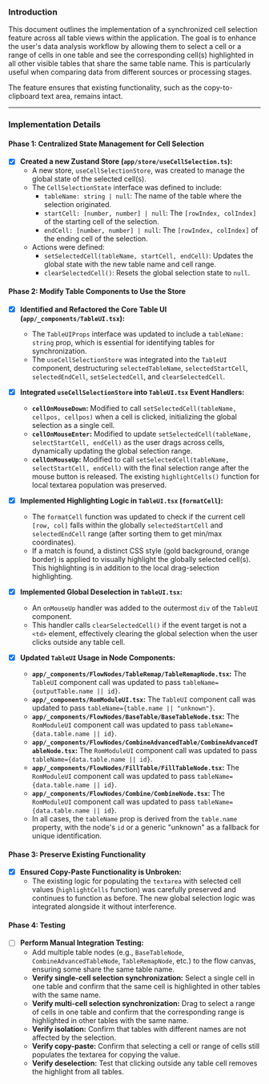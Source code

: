 ### Introduction

This document outlines the implementation of a synchronized cell selection feature across all table views within the application. The goal is to enhance the user's data analysis workflow by allowing them to select a cell or a range of cells in one table and see the corresponding cell(s) highlighted in all other visible tables that share the same table name. This is particularly useful when comparing data from different sources or processing stages.

The feature ensures that existing functionality, such as the copy-to-clipboard text area, remains intact.

---

### Implementation Details

#### Phase 1: Centralized State Management for Cell Selection

-   [x] **Created a new Zustand Store (`app/store/useCellSelection.ts`):**
    -   A new store, `useCellSelectionStore`, was created to manage the global state of the selected cell(s).
    -   The `CellSelectionState` interface was defined to include:
        -   `tableName: string | null`: The name of the table where the selection originated.
        -   `startCell: [number, number] | null`: The `[rowIndex, colIndex]` of the starting cell of the selection.
        -   `endCell: [number, number] | null`: The `[rowIndex, colIndex]` of the ending cell of the selection.
    -   Actions were defined:
        -   `setSelectedCell(tableName, startCell, endCell)`: Updates the global state with the new table name and cell range.
        -   `clearSelectedCell()`: Resets the global selection state to `null`.

#### Phase 2: Modify Table Components to Use the Store

-   [x] **Identified and Refactored the Core Table UI (`app/_components/TableUI.tsx`):**
    -   The `TableUIProps` interface was updated to include a `tableName: string` prop, which is essential for identifying tables for synchronization.
    -   The `useCellSelectionStore` was integrated into the `TableUI` component, destructuring `selectedTableName`, `selectedStartCell`, `selectedEndCell`, `setSelectedCell`, and `clearSelectedCell`.

-   [x] **Integrated `useCellSelectionStore` into `TableUI.tsx` Event Handlers:**
    -   **`cellOnMouseDown`:** Modified to call `setSelectedCell(tableName, cellpos, cellpos)` when a cell is clicked, initializing the global selection as a single cell.
    -   **`cellOnMouseEnter`:** Modified to update `setSelectedCell(tableName, selectStartCell, endCell)` as the user drags across cells, dynamically updating the global selection range.
    -   **`cellOnMouseUp`:** Modified to call `setSelectedCell(tableName, selectStartCell, endCell)` with the final selection range after the mouse button is released. The existing `highlightCells()` function for local textarea population was preserved.

-   [x] **Implemented Highlighting Logic in `TableUI.tsx` (`formatCell`):**
    -   The `formatCell` function was updated to check if the current cell `[row, col]` falls within the globally `selectedStartCell` and `selectedEndCell` range (after sorting them to get min/max coordinates).
    -   If a match is found, a distinct CSS style (gold background, orange border) is applied to visually highlight the globally selected cell(s). This highlighting is in addition to the local drag-selection highlighting.

-   [x] **Implemented Global Deselection in `TableUI.tsx`:**
    -   An `onMouseUp` handler was added to the outermost `div` of the `TableUI` component.
    -   This handler calls `clearSelectedCell()` if the event target is not a `<td>` element, effectively clearing the global selection when the user clicks outside any table cell.

-   [x] **Updated `TableUI` Usage in Node Components:**
    -   **`app/_components/FlowNodes/TableRemap/TableRemapNode.tsx`:** The `TableUI` component call was updated to pass `tableName={outputTable.name || id}`.
    -   **`app/_components/RomModuleUI.tsx`:** The `TableUI` component call was updated to pass `tableName={table.name || "unknown"}`.
    -   **`app/_components/FlowNodes/BaseTable/BaseTableNode.tsx`:** The `RomModuleUI` component call was updated to pass `tableName={data.table.name || id}`.
    -   **`app/_components/FlowNodes/CombineAdvancedTable/CombineAdvancedTableNode.tsx`:** The `RomModuleUI` component call was updated to pass `tableName={data.table.name || id}`.
    -   **`app/_components/FlowNodes/FillTable/FillTableNode.tsx`:** The `RomModuleUI` component call was updated to pass `tableName={data.table.name || id}`.
    -   **`app/_components/FlowNodes/Combine/CombineNode.tsx`:** The `RomModuleUI` component call was updated to pass `tableName={data.table.name || id}`.
    -   In all cases, the `tableName` prop is derived from the `table.name` property, with the node's `id` or a generic "unknown" as a fallback for unique identification.

#### Phase 3: Preserve Existing Functionality

-   [x] **Ensured Copy-Paste Functionality is Unbroken:**
    -   The existing logic for populating the `textarea` with selected cell values (`highlightCells` function) was carefully preserved and continues to function as before. The new global selection logic was integrated alongside it without interference.

#### Phase 4: Testing

-   [ ] **Perform Manual Integration Testing:**
    -   Add multiple table nodes (e.g., `BaseTableNode`, `CombineAdvancedTableNode`, `TableRemapNode`, etc.) to the flow canvas, ensuring some share the same table name.
    -   **Verify single-cell selection synchronization:** Select a single cell in one table and confirm that the same cell is highlighted in other tables with the same name.
    -   **Verify multi-cell selection synchronization:** Drag to select a range of cells in one table and confirm that the corresponding range is highlighted in other tables with the same name.
    -   **Verify isolation:** Confirm that tables with different names are not affected by the selection.
    -   **Verify copy-paste:** Confirm that selecting a cell or range of cells still populates the textarea for copying the value.
    -   **Verify deselection:** Test that clicking outside any table cell removes the highlight from all tables.